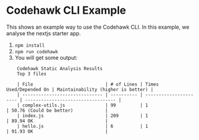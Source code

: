 # Codehawk CLI Example

This shows an example way to use the Codehawk CLI. In this example, we analyse the nextjs starter app.

1. `npm install`
2. `npm run codehawk`
3. You will get some output:

```
    Codehawk Static Analysis Results
    Top 3 files

    | File                           | # of Lines | Times Used/Depended On | Maintainability (higher is better) |
    | ------------------------------ | ---------- | ---------------------- | ---------------------------------- |
    | complex-utils.js               | 99         | 1                      | 50.76 (Could be better)            |
    | index.js                       | 209        | 1                      | 89.94 OK                           |
    | hello.js                       | 6          | 1                      | 91.93 OK                           |
```